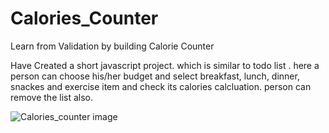 # Calories_Counter

Learn from Validation by building Calorie Counter

Have Created a short javascript project. which is similar to todo list . here a person can choose his/her budget and select breakfast, lunch, dinner, snackes and exercise item and check its calories calcluation. person can remove the list also.

![Calories_counter image](https://github.com/SamitSaha/Calories_Counter/assets/72096509/bbbdc8f1-f01e-4300-96b9-8afe7a38ccc9)

